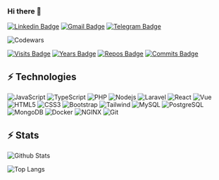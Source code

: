 ### Hi there 👋

[![Linkedin Badge](https://img.shields.io/badge/-mohammadafandy-blue?style=flat-square&logo=Linkedin&logoColor=white&link=https://www.linkedin.com/in/mohammadafandy)](https://www.linkedin.com/in/mohammadafandy)
[![Gmail Badge](https://img.shields.io/badge/-afandy9895@gmail.com-c14438?style=flat-square&logo=Gmail&logoColor=white&link=mailto:afandy9895@gmail.com)](mailto:afandy9895@gmail.com)
[![Telegram Badge](https://img.shields.io/badge/-mohafandy-lightblue?style=flat-square&logo=Telegram&logoColor=white&link=https://t.me/mohafandy)](https://t.me/mohafandy)

![Codewars](https://www.codewars.com/users/afandy9895/badges/small)

[![Visits Badge](https://badges.pufler.dev/visits/mohammadafandy/mohammadafandy)](https://badges.pufler.dev)
[![Years Badge](https://badges.pufler.dev/years/mohammadafandy)](https://badges.pufler.dev)
[![Repos Badge](https://badges.pufler.dev/repos/mohammadafandy)](https://badges.pufler.dev)
[![Commits Badge](https://badges.pufler.dev/commits/monthly/mohammadafandy)](https://badges.pufler.dev)


## ⚡ Technologies

![JavaScript](https://img.shields.io/badge/-JavaScript-black?style=flat-square&logo=javascript)
![TypeScript](https://img.shields.io/badge/-TypeScript-black?style=flat-square&logo=typescript)
![PHP](https://img.shields.io/badge/-PHP-black?style=flat-square&logo=php)
![Nodejs](https://img.shields.io/badge/-Nodejs-black?style=flat-square&logo=node.js)
![Laravel](https://img.shields.io/badge/-Laravel-black?style=flat-square&logo=laravel)
![React](https://img.shields.io/badge/-React-black?style=flat-square&logo=react)
![Vue](https://img.shields.io/badge/-Vue-black?style=flat-square&logo=vue.js)
![HTML5](https://img.shields.io/badge/-HTML5-black?style=flat-square&logo=html5)
![CSS3](https://img.shields.io/badge/-CSS3-black?style=flat-square&logo=css3)
![Bootstrap](https://img.shields.io/badge/-Bootstrap-black?style=flat-square&logo=bootstrap)
![Tailwind](https://img.shields.io/badge/-Tailwind-black?style=flat-square&logo=tailwind%20css)
![MySQL](https://img.shields.io/badge/-MySQL-black?style=flat-square&logo=mysql)
![PostgreSQL](https://img.shields.io/badge/-PostgreSQL-black?style=flat-square&logo=postgresql)
![MongoDB](https://img.shields.io/badge/-MongoDB-black?style=flat-square&logo=mongodb)
![Docker](https://img.shields.io/badge/-Docker-black?style=flat-square&logo=docker)
![NGINX](https://img.shields.io/badge/-NGINX-black?style=flat-square&logo=nginx)
![Git](https://img.shields.io/badge/-Git-black?style=flat-square&logo=git)


## ⚡ Stats

![Github Stats](https://github-readme-stats.vercel.app/api?username=mohammadafandy&count_private=true&show_icons=true&include_all_commits=true&theme=highcontrast&hide=prs,issues,contribs)

![Top Langs](https://github-readme-stats.vercel.app/api/top-langs/?username=mohammadafandy&hide=TeX&layout=compact&theme=highcontrast)
